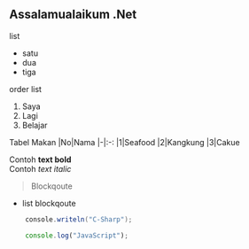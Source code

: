 ## Assalamualaikum .Net

list 
- satu
- dua
- tiga

order list
1. Saya
2. Lagi
3. Belajar

Tabel Makan
|No|Nama
|-|:-:
|1|Seafood
|2|Kangkung
|3|Cakue

Contoh **text bold**  
Contoh *text italic*

> Blockqoute
- list blockqoute

```cs
    console.writeln("C-Sharp");
```

```js
    console.log("JavaScript");
```